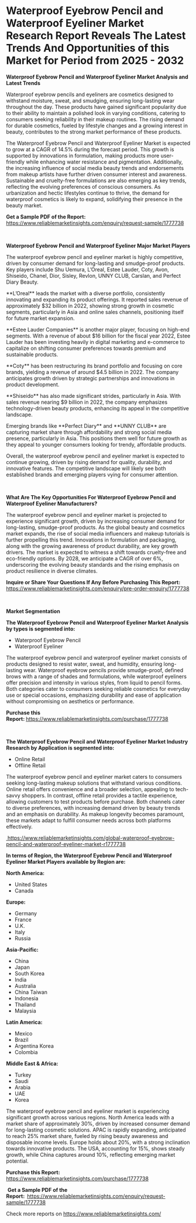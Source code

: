 <p><h1>Waterproof Eyebrow Pencil and Waterproof Eyeliner Market Research Report Reveals The Latest Trends And Opportunities of this Market for Period from 2025 - 2032</h1></p><p><strong>Waterproof Eyebrow Pencil and Waterproof Eyeliner Market Analysis and Latest Trends</strong></p>
<p><p>Waterproof eyebrow pencils and eyeliners are cosmetics designed to withstand moisture, sweat, and smudging, ensuring long-lasting wear throughout the day. These products have gained significant popularity due to their ability to maintain a polished look in varying conditions, catering to consumers seeking reliability in their makeup routines. The rising demand for durable cosmetics, fueled by lifestyle changes and a growing interest in beauty, contributes to the strong market performance of these products.</p><p>The Waterproof Eyebrow Pencil and Waterproof Eyeliner Market is expected to grow at a CAGR of 14.5% during the forecast period. This growth is supported by innovations in formulation, making products more user-friendly while enhancing water resistance and pigmentation. Additionally, the increasing influence of social media beauty trends and endorsements from makeup artists have further driven consumer interest and awareness. Sustainable and cruelty-free formulations are also emerging as key trends, reflecting the evolving preferences of conscious consumers. As urbanization and hectic lifestyles continue to thrive, the demand for waterproof cosmetics is likely to expand, solidifying their presence in the beauty market.</p></p>
<p><strong>Get a Sample PDF of the Report:&nbsp;</strong> <a href="https://www.reliablemarketinsights.com/enquiry/request-sample/1777738?utm_campaign=2802&utm_medium=2&utm_source=Github&utm_content=ia&utm_term=05042025&utm_id=waterproof-eyebrow-pencil-and-waterproof-eyeliner">https://www.reliablemarketinsights.com/enquiry/request-sample/1777738</a></p>
<p>&nbsp;</p>
<p><strong>Waterproof Eyebrow Pencil and Waterproof Eyeliner Major Market Players</strong></p>
<p><p>The waterproof eyebrow pencil and eyeliner market is highly competitive, driven by consumer demand for long-lasting and smudge-proof products. Key players include Shu Uemura, L’Oreal, Estee Lauder, Coty, Avon, Shiseido, Chanel, Dior, Sisley, Revlon, UNNY CLUB, Carslan, and Perfect Diary Beauty.</p><p>**L’Oreal** leads the market with a diverse portfolio, consistently innovating and expanding its product offerings. It reported sales revenue of approximately $32 billion in 2022, showing strong growth in cosmetic segments, particularly in Asia and online sales channels, positioning itself for future market expansion.</p><p>**Estee Lauder Companies** is another major player, focusing on high-end segments. With a revenue of about $16 billion for the fiscal year 2022, Estee Lauder has been investing heavily in digital marketing and e-commerce to capitalize on shifting consumer preferences towards premium and sustainable products.</p><p>**Coty** has been restructuring its brand portfolio and focusing on core brands, yielding a revenue of around $4.5 billion in 2022. The company anticipates growth driven by strategic partnerships and innovations in product development.</p><p>**Shiseido** has also made significant strides, particularly in Asia. With sales revenue nearing $9 billion in 2022, the company emphasizes technology-driven beauty products, enhancing its appeal in the competitive landscape.</p><p>Emerging brands like **Perfect Diary** and **UNNY CLUB** are capturing market share through affordability and strong social media presence, particularly in Asia. This positions them well for future growth as they appeal to younger consumers looking for trendy, affordable products.</p><p>Overall, the waterproof eyebrow pencil and eyeliner market is expected to continue growing, driven by rising demand for quality, durability, and innovative features. The competitive landscape will likely see both established brands and emerging players vying for consumer attention.</p></p>
<p>&nbsp;</p>
<p><strong>What Are The Key Opportunities For Waterproof Eyebrow Pencil and Waterproof Eyeliner Manufacturers?</strong></p>
<p><p>The waterproof eyebrow pencil and eyeliner market is projected to experience significant growth, driven by increasing consumer demand for long-lasting, smudge-proof products. As the global beauty and cosmetics market expands, the rise of social media influencers and makeup tutorials is further propelling this trend. Innovations in formulation and packaging, along with the growing awareness of product durability, are key growth drivers. The market is expected to witness a shift towards cruelty-free and eco-friendly options. By 2028, we anticipate a CAGR of over 6%, underscoring the evolving beauty standards and the rising emphasis on product resilience in diverse climates.</p></p>
<p><strong>Inquire or Share Your Questions If Any Before Purchasing This Report:</strong> <a href="https://www.reliablemarketinsights.com/enquiry/pre-order-enquiry/1777738?utm_campaign=2802&utm_medium=2&utm_source=Github&utm_content=ia&utm_term=05042025&utm_id=waterproof-eyebrow-pencil-and-waterproof-eyeliner">https://www.reliablemarketinsights.com/enquiry/pre-order-enquiry/1777738</a></p>
<p>&nbsp;</p>
<p><strong>Market Segmentation</strong></p>
<p><strong>The Waterproof Eyebrow Pencil and Waterproof Eyeliner Market Analysis by types is segmented into:</strong></p>
<p><ul><li>Waterproof Eyebrow Pencil</li><li>Waterproof Eyeliner</li></ul></p>
<p><p>The waterproof eyebrow pencil and waterproof eyeliner market consists of products designed to resist water, sweat, and humidity, ensuring long-lasting wear. Waterproof eyebrow pencils provide smudge-proof, defined brows with a range of shades and formulations, while waterproof eyeliners offer precision and intensity in various styles, from liquid to pencil forms. Both categories cater to consumers seeking reliable cosmetics for everyday use or special occasions, emphasizing durability and ease of application without compromising on aesthetics or performance.</p></p>
<p><strong>Purchase this Report:&nbsp;</strong><a href="https://www.reliablemarketinsights.com/purchase/1777738?utm_campaign=2802&utm_medium=2&utm_source=Github&utm_content=ia&utm_term=05042025&utm_id=waterproof-eyebrow-pencil-and-waterproof-eyeliner">https://www.reliablemarketinsights.com/purchase/1777738</a></p>
<p>&nbsp;</p>
<p><strong>The Waterproof Eyebrow Pencil and Waterproof Eyeliner Market Industry Research by Application is segmented into:</strong></p>
<p><ul><li>Online Retail</li><li>Offline Retail</li></ul></p>
<p><p>The waterproof eyebrow pencil and eyeliner market caters to consumers seeking long-lasting makeup solutions that withstand various conditions. Online retail offers convenience and a broader selection, appealing to tech-savvy shoppers. In contrast, offline retail provides a tactile experience, allowing customers to test products before purchase. Both channels cater to diverse preferences, with increasing demand driven by beauty trends and an emphasis on durability. As makeup longevity becomes paramount, these markets adapt to fulfill consumer needs across both platforms effectively.</p></p>
<p><a href="https://www.reliablemarketinsights.com/global-waterproof-eyebrow-pencil-and-waterproof-eyeliner-market-r1777738?utm_campaign=2802&utm_medium=2&utm_source=Github&utm_content=ia&utm_term=05042025&utm_id=waterproof-eyebrow-pencil-and-waterproof-eyeliner">&nbsp;https://www.reliablemarketinsights.com/global-waterproof-eyebrow-pencil-and-waterproof-eyeliner-market-r1777738</a></p>
<p><strong>In terms of Region, the Waterproof Eyebrow Pencil and Waterproof Eyeliner Market Players available by Region are:</strong></p>
<p>
    <p> <strong> North America: </strong>
        <ul>
            <li>United States</li>
            <li>Canada</li>
        </ul>
        </p> 
    <p> <strong> Europe: </strong>
        <ul>
            <li>Germany</li>
            <li>France</li>
            <li>U.K.</li>
            <li>Italy</li>
            <li>Russia</li>
        </ul>
        </p> 
    <p> <strong> Asia-Pacific: </strong>
        <ul>
            <li>China</li>
            <li>Japan</li>
            <li>South Korea</li>
            <li>India</li>
            <li>Australia</li>
            <li>China Taiwan</li>
            <li>Indonesia</li>
            <li>Thailand</li>
            <li>Malaysia</li>
        </ul>
        </p> 
    <p> <strong> Latin America: </strong>
        <ul>
            <li>Mexico</li>
            <li>Brazil</li>
            <li>Argentina Korea</li>
            <li>Colombia</li>
        </ul>
        </p> 
    <p> <strong> Middle East & Africa: </strong>
        <ul>
            <li>Turkey</li>
            <li>Saudi</li>
            <li>Arabia</li>
            <li>UAE</li>
            <li>Korea</li>
        </ul>
    </p>
    </p>
<p><p>The waterproof eyebrow pencil and eyeliner market is experiencing significant growth across various regions. North America leads with a market share of approximately 30%, driven by increased consumer demand for long-lasting cosmetic solutions. APAC is rapidly expanding, anticipated to reach 25% market share, fueled by rising beauty awareness and disposable income levels. Europe holds about 20%, with a strong inclination towards innovative products. The USA, accounting for 15%, shows steady growth, while China captures around 10%, reflecting emerging market potential.</p></p>
<p><strong>Purchase this Report: </strong><a href="https://www.reliablemarketinsights.com/purchase/1777738?utm_campaign=2802&utm_medium=2&utm_source=Github&utm_content=ia&utm_term=05042025&utm_id=waterproof-eyebrow-pencil-and-waterproof-eyeliner">https://www.reliablemarketinsights.com/purchase/1777738</a></p>
<p>&nbsp;<strong>Get a Sample PDF of the Report:&nbsp;&nbsp;</strong><a href="https://www.reliablemarketinsights.com/enquiry/request-sample/1777738?utm_campaign=2802&utm_medium=2&utm_source=Github&utm_content=ia&utm_term=05042025&utm_id=waterproof-eyebrow-pencil-and-waterproof-eyeliner">https://www.reliablemarketinsights.com/enquiry/request-sample/1777738</a></p>
<p><strong></strong></p>
<p>Check more reports on <a href="https://www.reliablemarketinsights.com/?utm_campaign=2802&utm_medium=2&utm_source=Github&utm_content=ia&utm_term=05042025&utm_id=waterproof-eyebrow-pencil-and-waterproof-eyeliner">https://www.reliablemarketinsights.com/</a></p>